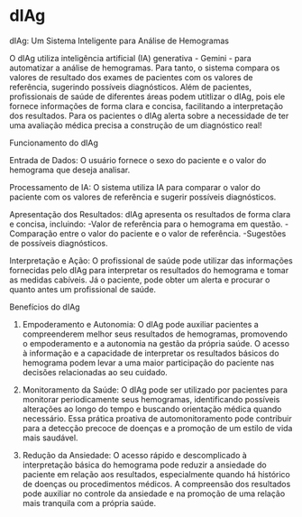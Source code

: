 # dIAg

dIAg: Um Sistema Inteligente para Análise de Hemogramas

O dIAg utiliza inteligência artificial (IA) generativa - Gemini - para automatizar a análise de hemogramas.
Para tanto, o sistema compara os valores de resultado dos exames de pacientes com os valores de referência, sugerindo possíveis diagnósticos.
Além de pacientes, profissionais de saúde de diferentes áreas podem utitlizar o dIAg, pois ele fornece informações de forma clara e concisa, facilitando a interpretação dos resultados.
Para os pacientes o dIAg alerta sobre a necessidade de ter uma avaliação médica precisa a construção de um diagnóstico real!


Funcionamento do dIAg

Entrada de Dados: O usuário fornece o sexo do paciente e o valor do hemograma que deseja analisar.

Processamento de IA: O sistema utiliza IA para comparar o valor do paciente com os valores de referência e sugerir possíveis diagnósticos.

Apresentação dos Resultados: dIAg apresenta os resultados de forma clara e concisa, incluindo:
    -Valor de referência para o hemograma em questão.
    -Comparação entre o valor do paciente e o valor de referência.
    -Sugestões de possíveis diagnósticos.
    
Interpretação e Ação: O profissional de saúde pode utilizar das informações fornecidas pelo dIAg para interpretar os resultados do hemograma e tomar as medidas cabíveis. Já o paciente, pode obter um alerta e procurar o quanto antes um profissional de saúde. 


Benefícios do dIAg 

1. Empoderamento e Autonomia:
O dIAg pode auxiliar pacientes a compreenderem melhor seus resultados de hemogramas, promovendo o empoderamento e a autonomia na gestão da própria saúde.
O acesso à informação e a capacidade de interpretar os resultados básicos do hemograma podem levar a uma maior participação do paciente nas decisões relacionadas ao seu cuidado.

2. Monitoramento da Saúde:
O dIAg pode ser utilizado por pacientes para monitorar periodicamente seus hemogramas, identificando possíveis alterações ao longo do tempo e buscando orientação médica quando necessário.
Essa prática proativa de automonitoramento pode contribuir para a detecção precoce de doenças e a promoção de um estilo de vida mais saudável.

3. Redução da Ansiedade:
O acesso rápido e descomplicado à interpretação básica do hemograma pode reduzir a ansiedade do paciente em relação aos resultados, especialmente quando há histórico de doenças ou procedimentos médicos.
A compreensão dos resultados pode auxiliar no controle da ansiedade e na promoção de uma relação mais tranquila com a própria saúde.



